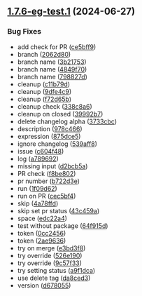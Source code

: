 ## [1.7.6-eg-test.1](https://github.com/MubashirAR/github-actions-alpha-releases-mubashir/compare/v1.7.5...v1.7.6-eg-test.1) (2024-06-27)


### Bug Fixes

* add check for PR ([ce5bff9](https://github.com/MubashirAR/github-actions-alpha-releases-mubashir/commit/ce5bff95bdc2b6ea6934c69df8c17ed5740ca08d))
* branch ([2062d80](https://github.com/MubashirAR/github-actions-alpha-releases-mubashir/commit/2062d8019a6f75f52a456bf9f76c510a8260e919))
* branch name ([3b21753](https://github.com/MubashirAR/github-actions-alpha-releases-mubashir/commit/3b217539bbe003ef4988fe4fab717cefd4fc8ea7))
* branch name ([4849f70](https://github.com/MubashirAR/github-actions-alpha-releases-mubashir/commit/4849f70563874979e2de21fafc2bd373f6744a7e))
* branch name ([798827d](https://github.com/MubashirAR/github-actions-alpha-releases-mubashir/commit/798827da449c4c9afc55c57d56f3537809abf970))
* cleanup ([c11b79d](https://github.com/MubashirAR/github-actions-alpha-releases-mubashir/commit/c11b79d01b891f570ab2a420e27d4c31e5e3d067))
* cleanup ([9dfe4c9](https://github.com/MubashirAR/github-actions-alpha-releases-mubashir/commit/9dfe4c9e795ac1121683914b079fb3ef00e779cf))
* cleanup ([f72d65b](https://github.com/MubashirAR/github-actions-alpha-releases-mubashir/commit/f72d65ba4e05f68020698a95102ed475292f86d6))
* cleanup check ([338c8a6](https://github.com/MubashirAR/github-actions-alpha-releases-mubashir/commit/338c8a6f23acfc9dd71242c92b91bb2592f35028))
* cleanup on closed ([39992b7](https://github.com/MubashirAR/github-actions-alpha-releases-mubashir/commit/39992b7f580d181cdc955117f845ff774eaa8bed))
* delete changelog alpha ([3733cbc](https://github.com/MubashirAR/github-actions-alpha-releases-mubashir/commit/3733cbc5de3ca8b808f7a4c0fd7a71a7463979df))
* description ([978c466](https://github.com/MubashirAR/github-actions-alpha-releases-mubashir/commit/978c4663a8f5a8961916d1fd2f98bde2d506f9d2))
* expression ([875dce5](https://github.com/MubashirAR/github-actions-alpha-releases-mubashir/commit/875dce5842c10332db8cae1913ea5438d67fc718))
* ignore changelog ([539aff8](https://github.com/MubashirAR/github-actions-alpha-releases-mubashir/commit/539aff8bda81c8a6faf902ab50383ad91066d7b9))
* issue ([c604f48](https://github.com/MubashirAR/github-actions-alpha-releases-mubashir/commit/c604f484681d3c38f4b013af463f5dd3c4010c36))
* log ([a789692](https://github.com/MubashirAR/github-actions-alpha-releases-mubashir/commit/a7896922bdea90cc4641a3028b2a73ad37108056))
* missing input ([d2bcb5a](https://github.com/MubashirAR/github-actions-alpha-releases-mubashir/commit/d2bcb5aa9c6851a097a8eff0d80de400f7f9d0b3))
* PR check ([f8be802](https://github.com/MubashirAR/github-actions-alpha-releases-mubashir/commit/f8be80211be542024a8213b534d0f4ac272c740c))
* pr number ([b722d3e](https://github.com/MubashirAR/github-actions-alpha-releases-mubashir/commit/b722d3eff152584aa2414236e64cc3fa59608736))
* run ([1f09d62](https://github.com/MubashirAR/github-actions-alpha-releases-mubashir/commit/1f09d625f55978448767efcfcc6545497131a8a1))
* run on PR ([cec5bf4](https://github.com/MubashirAR/github-actions-alpha-releases-mubashir/commit/cec5bf4d807b8f4af984e64840f4d7e62bdcb210))
* skip ([4a78ffd](https://github.com/MubashirAR/github-actions-alpha-releases-mubashir/commit/4a78ffd1e382749b4ff4fd9a0840e5691bd9fea5))
* skip set pr status ([43c459a](https://github.com/MubashirAR/github-actions-alpha-releases-mubashir/commit/43c459a795998ef9c6750d53b7d6771bfb4308c2))
* space ([edc22a4](https://github.com/MubashirAR/github-actions-alpha-releases-mubashir/commit/edc22a4857024e2e82aad31401ca5a35cf3244f7))
* test without package ([64f915d](https://github.com/MubashirAR/github-actions-alpha-releases-mubashir/commit/64f915d2f011238ab0d88c27e4e7616ae347ce2d))
* token ([0cc2456](https://github.com/MubashirAR/github-actions-alpha-releases-mubashir/commit/0cc2456be5dd66e30c3209036c9bd672c0c4771f))
* token ([2ae9636](https://github.com/MubashirAR/github-actions-alpha-releases-mubashir/commit/2ae9636a670a81a20f921d5dbde0cc69b1d191f2))
* try on merge ([e3bd3f8](https://github.com/MubashirAR/github-actions-alpha-releases-mubashir/commit/e3bd3f87d6d967dbfcbba25b725363b3f7df60d3))
* try override ([526e190](https://github.com/MubashirAR/github-actions-alpha-releases-mubashir/commit/526e190d759707af72b2787a7423407c66fe9b28))
* try override ([9c57f33](https://github.com/MubashirAR/github-actions-alpha-releases-mubashir/commit/9c57f3352c7b183566b0f6d26011dc38a6e804a8))
* try setting status ([a9f1dca](https://github.com/MubashirAR/github-actions-alpha-releases-mubashir/commit/a9f1dca9edcc2262d149001a7ba0066cf8b9ac70))
* use delete tag ([da8ced3](https://github.com/MubashirAR/github-actions-alpha-releases-mubashir/commit/da8ced3cf73fd6c1ad4373b77519b6df1ff3dc0e))
* version ([d678055](https://github.com/MubashirAR/github-actions-alpha-releases-mubashir/commit/d678055485890bc311941bbf3a79442a6c95419e))
